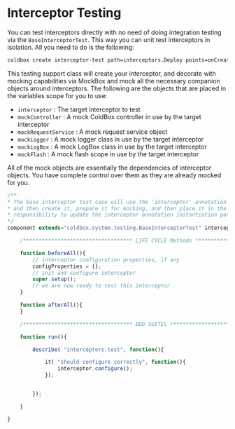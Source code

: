 # Interceptor Testing

You can test interceptors directly with no need of doing integration testing via the `BaseInterceptorTest`. This way you can unit test interceptors in isolation. All you need to do is the following:

```bash
coldbox create interceptor-test path=interceptors.Deploy points=onCreate --open
```

This testing support class will create your interceptor, and decorate with mocking capabilities via MockBox and mock all the necessary companion objects around interceptors. The following are the objects that are placed in the variables scope for you to use:

* `interceptor` : The target interceptor to test
* `mockController` : A mock ColdBox controller in use by the target interceptor
* `mockRequestService` : A mock request service object
* `mockLogger` : A mock logger class in use by the target interceptor
* `mockLogBox` : A mock LogBox class in use by the target interceptor
* `mockFlash` : A mock flash scope in use by the target interceptor

All of the mock objects are essentially the dependencies of interceptor objects. You have complete control over them as they are already mocked for you.

```javascript
/**
* The base interceptor test case will use the 'interceptor' annotation as the instantiation path to the interceptor
* and then create it, prepare it for mocking, and then place it in the variables scope as 'interceptor'. It is your
* responsibility to update the interceptor annotation instantiation path.
*/
component extends="coldbox.system.testing.BaseInterceptorTest" interceptor="interceptors.test"{

    /*********************************** LIFE CYCLE Methods ***********************************/

    function beforeAll(){
        // interceptor configuration properties, if any
        configProperties = {};
        // init and configure interceptor
        super.setup();
        // we are now ready to test this interceptor
    }

    function afterAll(){
    }

    /*********************************** BDD SUITES ***********************************/

    function run(){

        describe( "interceptors.test", function(){

            it( "should configure correctly", function(){
                interceptor.configure();
            });


        });

    }

}
```
